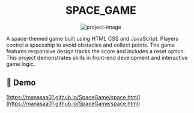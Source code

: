 <h1 align="center" id="title">SPACE_GAME</h1>

<p align="center"><img src="https://socialify.git.ci/manasaa01/Space_game/image?language=1&amp;logo=data%3Aimage%2Fpng%3Bbase64%2CiVBORw0KGgoAAAANSUhEUgAAANgAAADpCAMAAABx2AnXAAABklBMVEX%2F%2F%2F8REiTLxJiIzqn8ZUrXWkSkubSUqaLm5MuHl3IAAADa2tuzzcCImXm63Ib9kWCQpZ7Q4dfW1LvW0Kyjn4aMra6JnZfM1NHi38bMv5TWVD6Ywq7ValCPuaTKyZyDs76WpYXuxawAABqRqaj3nIPjTDGqhXUAABX8XD6Gzaru8fDCOyH7ZUoAABzi6OP49%2FGxwLu9MS2sQC7tYEeUlJptbnYkJTOU07LF5dTl8%2Bu12ond5tjW5MmduLf8dV3o2cDy8OPx29q3AADzhFn78fG5Ghftzs27KCTdn56wtqmsRzSneWPimXXyelrmkm%2F8koLUTjT90MqNjZV5eYFBQUwxMj%2B74syh1rq94s%2BU0Z6i1ZjO4rbB3pqr15DR3NetyaD6VTOOoY%2F8vrXvs5r2iW%2FszbOoZlaqV0jGT0%2FNcW%2B2Pie4l4rIWljmubj0qZHalZS%2BQEPciYLlbknZcWLOWU2tn5LIyr%2F8gmeliHCnblqklHulhW3Wr4faqYH8nY7TgGLllXHsvbXnqIz8saZVVl6qq65Q7CQUAAAPm0lEQVR4nO2dC1%2FayBqHcQXhYFfobl1LjoceaZGooAaB3rYoN2NtbWmAdru77Vq1tbb12m3t9raX4vc%2BM5kkzCQThJCShMP%2FVwjMRHkf3stMBpy6XH311VdfffXVV1999dVXX305TFev3H9w%2BfLU1NTlB%2FevXJ2z2hyTdPbB5UFSl3%2B6arVRHevqg0GqLl%2Bx2rKOpIcl6ierrTOsuWZYUA712pVTsIAeOLGOnOYuhzrtqroS6um%2B1Za2p6stYsFwtNrWdtQGl6PI2uJyElmr%2BSXLKSNaa%2FUQlzNmWC2MXxo5YTxrM8GQnJBmOgk2NTj4EGhwaorabf9g1HHYw0cjSNd%2BHqSgTV222u5TRXfYtRFMP9OcZve5Fd1hBNfIyEPKKXZ3GbXUPxwZ%2BeX69R%2BvyYdrNJfZO8uoDpv6eeTX6dnZ2R%2FlAxXM3oWROoYBsJFfZmev%2FyoefvyVDjZote1NRS8dD8kUG3lEBbNz%2BZijcrVUPOwdizqDGIxFTPRItHUs3tfxGOkyusMGB6etNl9fevP6KTzL6Bk2aOuCr3shhgej3jl2rh66Ng9OPTqVy8brOnpFUdSj5glma7DpZmCiz6414bJxvX%2F8H5X%2BTeq338jn6rNtWhYfe4NeQkOni%2FyB4Pys1RBajamwWqDSogWDQ%2FZCmx4LBo1Q0diGHltNo2h6vhMsDVvQaw%2B0WRLLABUFbcxqKtfskClYajaAZmmJfDxkGpWaLRictwyNKIQmUNkE7atgkWxdr%2F7TZH03lYpE84poXXLcmPheersl%2BEpD3UCbDV686PVehEL36OhVDsoN65U0Sj3Tq%2FMLvI0mbxfAxi5cuHAD%2FBsVDxeG0G30Bnp6A3s6SjThR7FrlPzhG%2BSZqpfoAtjsxdFR9G%2FUO0oc8Sb49CJ6ijUpZ17UPsWavJpf0A2PueZ%2FCIrqToYhtV4c7%2BWMk01D4VOO4JNvzdQTrHCMiS%2FWum3H62zROJnEN0%2Bg%2FcsckVhtG5V1xzsGU03rzUDDqIxN8otxd%2BceE9GI%2BUeHbE%2BwX2XwsqzodrP3zABzqaZWxkOScJbhqVSOdbMbJoGpFzuMoOFUHU1%2B7wGwPRO%2FW%2FGYvCprk%2B3boDlYSz7fJut2b%2Fl8S%2BaxqS44g08MOauTC0yA5fPtAbAsfOAzEU218tGS254ETcKaE2l8l9ygeqCHS6aRgeqPWwmuPp78VxE2%2FjYavcQVireD9aklBOPbgmCL0hPzyFw4GNGBX2ERBW%2Bs4bLgvOHXlbl8xxBsQn5mXjgOBRUNER3zjY4gEW2zjfYfDDtM4TqfhWCbPrPJpn%2FARNjvxToI%2B%2BexDqMeU7h8i26oS8pz06KxI48FDXpsrsGxuA7Btnxmk03jOUbYP99CjnkNegzDOH%2FMAm1iLUuGYQhhERckOvCII8GwDmPLvz5CTycmzhMN5qRZsPtgS75T1AGOos5CMWgI7DQuc4JRt3iMfa3igVXECVxPGwFpQjDql%2FugXsThMUq%2BFy1JrohPt9xslNB6ds%2FEGcjjMUXk2z%2Fb6CADbhrrMDBPRA5b3IrOrP4x%2BfLlpKJbz15E45tm1o%2BuCjnsaXxm%2B%2BaZM2eBzmCafBHdMq9%2BgItYLs9Rl8CKz%2FP5ZVrHTj6%2FYuy1RIc9ZV%2B8FInUZPPbEpkpLsvxXIGjkRUP%2BAJT2tV27JQKHoNkotnZF28kIjXZme3onlmFschxhUCB57RLRa%2F4o0CAK2mQd0oe2E4hPlXo2jJ66%2BxZHbL5VXQNY4REYz4wM%2BDhd9Qd%2B9D%2BwBrHqdp3SxxoL3C8gVUz0WHxpMgjEmlc9rJ8yRyXLZeYABSj9kyR58QOj9o1B8DDQEf8ftsvJpaOiegkAqIH42rcnPKxwnsYEIqcxn5AzMBQ9HCkL3O82M54uOdtv5gYiZdmpIJIJ3sWfWpK%2BdjNc7%2BD9%2F93Lq8Cy%2BX556Bj%2FCBPeqbI8wfAZUcHJU3wnirRF8cvZB4q2WR0wpxYXCmuAfu3cprAWsldgrmUW1Hl0u7yCmxf3m37UxI0iGVXz2jIMLA30U2ThjJoZqBAqXHLYi4datpzR7D9dfuvhGYda8n5BpnWZS%2BRxzoHy6HiUdbWuN%2FFjiPNEP0Ktbc%2FkKFZxV2YY%2FrBeAvlWOdJ9uoIOqZw9ErdcYg6CuoRbqWM2vm2QxHN3zejL880IduOnzfl4mWH52BkHXG8KuZWSpxHHK%2B4VwQZGMZEH3McZUxvKmliv8hun6GQySn2Ql4A6Qir%2BCrPicMVsL9EABzmOb6AAEoHmG%2F2QbuYYwzH89SJpK6UNdKZNzgZ6bJtKRI7TbJiUZxSrYF5RJFwwFxRnFIVwJSK7CgCJ3vggL7ratNjygWmO3lTLxgny8qKVcdJtpwHg3CJ8ubneB50aGtE8TnPcCVttTxNyhXyZnRVh2xyJitfbJowku2WeBoXvJ7hKVyQrGSAC1tN3IsmaQXk7bOZuMJlxgw%2Fd6gTVMVDnSzaNzC1x8B8m%2FFycvLNTaC3UPDBzZfPZqLH%2BEpc%2By9hjYhlt8VL8egMqWj0GF84dSgY0MTeJVx7m4uqE5yy8uE7r5KKQ9O%2FZLXFrWn2XNuy2uTW9Bia%2Bv5D4%2F7cu%2Ffi4cP7xhN0L%2FU7BOwttDiZXJXvz20nkx%2BUw7Nk8pZ8%2FyGZ3HYY2B%2FJ1eQ76f59cnX1GaBchQd4vy3dn3u2upoUPeeM6gHB3iWTwGTgkVVg%2BKroHukA%2FPaHfH8LedRJYOfe3Xqv3J%2B7hVIJHfB7qf%2BcTf%2BIS6W37VdFZ4Atfde2nBGKp36QqZXVJremPlhDzghF3%2Fdtyxlg57%2BhKxwO6%2FR842yw21u3nQ3moxu%2FxrrZNR2fWW1ya1qi2v6Rhd9%2B%2B9h7YJ96FSwEv%2FwWp3N9b7XJrWmOanz441p8LdSDYAAtpFfuHQLm0jFfX%2BettrhFfU83PxTSicRvHDJXpIOFP7nZ%2BCc62JLVFreo76j%2BEss9HcwZEw%2BdOVWzccwpYNSBDM086FlmtcGtij5C32FZ9g614Dul2uuO0Lc%2F0gey76w2uGVRzQdoOu1OqfZ6A5nuheaS1fa2LGpZDN1Zu0OvHU4pijrVI6t7oelsMP0LTccURRe1eugP0M4pivSyuADAsrRQdMrcHopSFsOhrewWtXgsWW1tG6KWxbDOQOac2qE3qdKR1ca2IxpYOByiusxBRXEju6BNpvCnbJy2mhP%2BM%2F65g51ZuqgNlnUvaMp6%2BA4r%2FlmthizscbPrnx2QZ5%2FhX88yt9VBF0Jcbs3cI8TEwfiWNWULk6%2BpuyIA86fK%2FvBtxOWOq132iVkQO2xOtocc4%2FGo7f9LAlPHYvhPCSxr62i8h7gWPIwqyfQ9Nu5hxA72s9XGN1PWLYOpkiz8SQcs5PF4UM%2B6WRvqfAVtsHEpEj3jcH0Ukwy2EFK1Mx4P%2BiF31mrz9SVZCME8jEqyx9Tt4NQFu7tMyjB33EORW79PAnNvWQ2gp2M53NoEk%2FvM2Y%2FLfBXZFsCa9bFfrEaga0MGo9neFEzOTZvG4t1mKdYUTE4ym8ZitpntsleagtmzLuaaplhTMHkssGeS3VuXzGOoYAstULN3rYagSVU71HhNweRYtOXk4wtRO5jXDNV2Eow5ZAgw1moImuSiiEwvL49TwUjccg6dJSVZfN1qCJrIeQfjOmRaAHN9QQ1yWbTj6gc%2BAwYx5vpSJiAYLRiYAbtyZfGhXD1sWO%2BL63iKlZddy%2BOvx3GhbqLp9aHLNY7708S9QE1TjgAbF9uuhxuSVnNCWJN4zgqDg9nwMnoDrx0M2s8A%2FzA6pFl%2BQx9GSLEoxfGxlQh0fcHBylIRwNbwQ6gbQ5VWbzw4mA0Hsrt47RiXGjGXhcT6EG8shcgfi6FYlKqHGXs%2Fm6wslmKMMufDvn20oAJbkk5BsSgnmf3qPT7vKCvmYS4TyRcUsMZnEa9xMNvV%2ByIx72i0Ky4Lr4k5pIA11kc3yo0ks1%2B9ly9aYMIw2B%2FBz5FgytI99sEzisW4Teu9vEJFRqKrURjDWwQYvqD9GluDs92Fi7RWClOMIfeikcHuwP4tCYz4ltHf5QaY7QayzwgMpliZzBPp082w%2BLGE9PU38lPMIoNN8O1W77cataOsKtkoGMO3YbD%2BFdYEokuKRal62A0sq9QORrMrEvpyhPgNFvRZxZLqBDEWUfWw24VLMS7XDqb8t7pzTvwbsQkAxv4DH2m%2BsVL0gEucBVvWe6nax8se9a5dig5ZfbOLf78uS2A2W6gSl6hY9ljjLUU7PLR7Rnffk9why9pwIAMXLay72dcadngOglG37JFU%2FJJlbVfvP69nN5rVs%2F0Sx8E05Limu3fdu7tus4WqL80nr8uAqwDBGI47aHpm0WaheIo4jjsKwFCEu3oZ3O3VjkKbrUGPwY3MDuw2BhsXqByBwhEAix8FjiibwDpWz0Eocp5CNluADwztYmtPAY%2BV0EavHo7vJY%2Fl8tzuvrgJZWH5MK%2FZ39HBWnYVyyJY4NBV7J3aAbWDuALl9nZqtL2WJYcFCr0UiEAHBQksMNND4zO4ZOFlrkChh4oimHkwHrSXb4Hz9NDMA8yoOHHHW3GnV45%2F3htkxf08z6Mdb8XdfDm%2BxPVEaVze39%2Ff5dGWw3DT253d%2FX3d9QPHaQVekMEZlaH%2FFcDOAtNF7ggmWE9EIa5XfI%2FN7BXtlDidXYqdrl3VJua9ox7F6quvvvrqqy9dDfeoXP4elWugR9UHc5qagkUSxDPp5gxJYFVwy0hNNbkvVq%2FHalXl1GpkIFOvDThECCyRTkdiQiwWG4jE%2FAK4i0XAgxOgdMof8%2FsHIn5%2FbRjchOopv882kjyWEWKZSiVV8YNbJVVLpSrVVH247venp%2Bup4eFMdXi4OlYFx%2B56LILHvvwwoT4HKiY%2BSEQicrcEFksNpNPpGLj5%2FUJCGPCnK3U%2FoKmkU5kxf%2F1krOrPTA9Hup1ilUgFGJsRwyQjpKuRTCKREQBuBiYO%2FJeuVOrAEfWTWDVVFdLwFsHBIvW6UE%2Bl05UqCMlEKhZLC%2FWE358YroCf8ddOxmKxDHBcQteEr6IIsPokBW5VQUjVwbFegS1CpFqpChUBRFc6Ua3UUv5UNRWpp%2FxCppKG3BjYQOKkApoymRQoEPV0fSBVrydSaQGEX204PV9JnVRgKMa6DFY9Ac4QQFYIwkkCMKbTQqp6ItQApCBUapVUupqqQYekT2rCSa0SA%2FhCjARLZxI1oRLJCJVY2p8WMrUaeA8qkVi9mkjVgQdTGdDc7dIRqSVqmUQ1UstkwAHEX3UAHDLVSDUDmgbAo4F6PVOLVGPVWgw21GHtJsDEnIM5FIMJmxCpE%2BAxbIuBvkiMzGTbSMp7ybSGhf%2BfMw8nqw%2FmNP0Pi4ikGZVCe5wAAAAASUVORK5CYII%3D&amp;name=1&amp;stargazers=1&amp;theme=Light" alt="project-image"></p>

<p id="description">A space-themed game built using HTML CSS and JavaScript. Players control a spaceship to avoid obstacles and collect points. The game features responsive design tracks the score and includes a reset option. This project demonstrates skills in front-end development and interactive game logic.</p>

<h2>🚀 Demo</h2>

[https://manasaa01.github.io/SpaceGame/space.html](https://manasaa01.github.io/SpaceGame/space.html)
